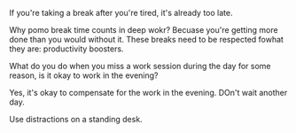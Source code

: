 If you're taking a break after you're tired, it's already too late.

Why pomo break time counts in deep wokr? Becuase you're getting more done than you would without it. These breaks need to be respected fowhat they are: productivity boosters.


What do you do when you miss a work session during the day for some reason, is it okay to work in the evening?

Yes, it's okay to compensate for the work in the evening. DOn't wait another day.

Use distractions on a standing desk.